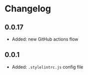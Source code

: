 # Changelog

## 0.0.17

- Added: new GitHub actions flow

## 0.0.1

- Added: `.stylelintrc.js` config file
